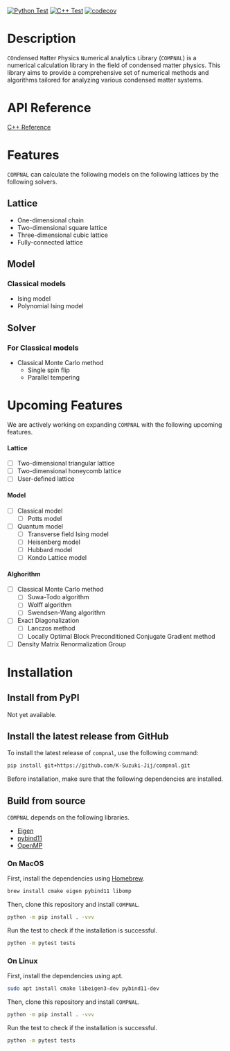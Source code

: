 [![Python Test](https://github.com/K-Suzuki-Jij/compnal/actions/workflows/python_test.yml/badge.svg)](https://github.com/K-Suzuki-Jij/compnal/actions/workflows/python_test.yml) [![C++ Test](https://github.com/K-Suzuki-Jij/compnal/actions/workflows/cpp_test.yml/badge.svg)](https://github.com/K-Suzuki-Jij/compnal/actions/workflows/cpp_test.yml) [![codecov](https://codecov.io/gh/K-Suzuki-Jij/compnal/graph/badge.svg?token=TQ8O865AA0)](https://codecov.io/gh/K-Suzuki-Jij/compnal)

# Description
`CO`ndensed `M`atter `P`hysics `N`umerical `A`nalytics `L`ibrary (`COMPNAL`) is a numerical calculation library in the field of condensed matter physics. This library aims to provide a comprehensive set of numerical methods and algorithms tailored for analyzing various condensed matter systems.

# API Reference
[C++ Reference](https://k-suzuki-jij.github.io/compnal/)

# Features
`COMPNAL` can calculate the following models on the following lattices by the following solvers.

## Lattice
- One-dimensional chain
- Two-dimensional square lattice
- Three-dimensional cubic lattice
- Fully-connected lattice

## Model
### Classical models
- Ising model
- Polynomial Ising model

## Solver
### For Classical models
- Classical Monte Carlo method
    - Single spin flip
    - Parallel tempering

# Upcoming Features
We are actively working on expanding `COMPNAL` with the following upcoming features.

#### Lattice
- [ ] Two-dimensional triangular lattice
- [ ] Two-dimensional honeycomb lattice
- [ ] User-defined lattice

#### Model
- [ ] Classical model
    - [ ] Potts model

- [ ] Quantum model
    - [ ] Transverse field Ising model
    - [ ] Heisenberg model
    - [ ] Hubbard model
    - [ ] Kondo Lattice model

#### Alghorithm
- [ ] Classical Monte Carlo method
    - [ ] Suwa-Todo algorithm
    - [ ] Wolff algorithm
    - [ ] Swendsen-Wang algorithm
- [ ] Exact Diagonalization
    - [ ] Lanczos method
    - [ ] Locally Optimal Block Preconditioned Conjugate Gradient method
- [ ] Density Matrix Renormalization Group

# Installation
## Install from PyPI
Not yet available.

## Install the latest release from GitHub
To install the latest release of `compnal`, use the following command:

```bash
pip install git+https://github.com/K-Suzuki-Jij/compnal.git
```
Before installation, make sure that the following dependencies are installed.


## Build from source
`COMPNAL` depends on the following libraries.
- [Eigen](https://eigen.tuxfamily.org/index.php?title=Main_Page)
- [pybind11](https://github.com/pybind/pybind11)
- [OpenMP](https://www.openmp.org/)

### On MacOS
First, install the dependencies using [Homebrew](https://brew.sh/).
```bash
brew install cmake eigen pybind11 libomp
```

Then, clone this repository and install `COMPNAL`.
```bash
python -m pip install . -vvv
```

Run the test to check if the installation is successful.
```bash
python -m pytest tests
```

### On Linux
First, install the dependencies using apt.
```bash
sudo apt install cmake libeigen3-dev pybind11-dev
```

Then, clone this repository and install `COMPNAL`.
```bash
python -m pip install . -vvv
```

Run the test to check if the installation is successful.
```bash
python -m pytest tests
```
